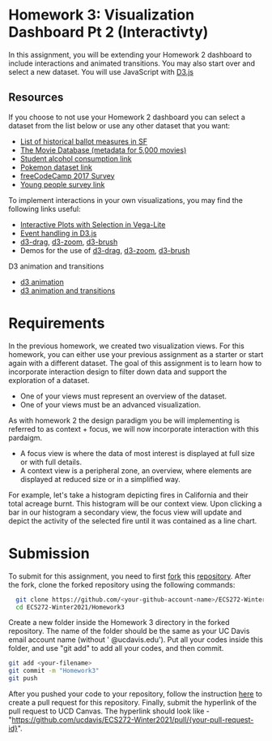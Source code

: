 # Homework 3:  Visualization Dashboard Pt 2 (Interactivty)
In this assignment, you will be extending your Homework 2 dashboard to include interactions and animated transitions. 
You may also start over and select a new dataset. You will use JavaScript with [D3.js](https://d3js.org/)

## Resources
If you choose to not use your Homework 2 dashboard you can select a dataset from the list below or use any other dataset that you want:

* [List of historical ballot measures in SF](https://data.sfgov.org/City-Management-and-Ethics/List-of-Historical-Ballot-Measures/xzie-ixjw)
* [The Movie Database (metadata for 5,000 movies)](https://www.kaggle.com/tmdb/tmdb-movie-metadata)
* [Student alcohol consumption link](https://www.kaggle.com/uciml/student-alcohol-consumption)
* [Pokemon dataset link](https://www.kaggle.com/alopez247/pokemon)
* [freeCodeCamp 2017 Survey](https://www.kaggle.com/fccuser/the-freecodecamp-2017-new-coder-survey)
* [Young people survey link](https://www.kaggle.com/miroslavsabo/young-people-survey)

To implement interactions in your own visualizations, you may find the following links useful:

* [Interactive Plots with Selection in Vega-Lite](https://vega.github.io/vega-lite/docs/selection.html)
* [Event handling in D3.js]()
* [d3-drag](https://github.com/d3/d3-drag), [d3-zoom](https://github.com/d3/d3-zoom), [d3-brush](https://github.com/d3/d3-brush)
* Demos for the use of [d3-drag](https://bl.ocks.org/mbostock/22994cc97fefaeede0d861e6815a847e), [d3-zoom](https://observablehq.com/@d3/zoomable-bar-chart), [d3-brush](https://observablehq.com/@d3/brushable-scatterplot)

D3 animation and transitions
* [d3 animation](https://observablehq.com/@d3/learn-d3-animation)
* [d3 animation and transitions](https://observablehq.com/@cesandoval/week-12-interaction-and-animation-d3-transitions-behavior)

# Requirements
In the previous homework, we created two visualization views. For this homework, you can either use your previous assignment as a starter or start again with a different dataset. The goal of this assignment is to learn how to incorporate interaction design to filter down data and support the exploration of a dataset.

* One of your views must represent an overview of the dataset.
* One of your views must be an advanced visualization.

As with homework 2 the design paradigm you be will implementing is referred to as context + focus, we will now incorporate interaction with this pardaigm. 

* A focus view is where the data of most interest is displayed at full size or with full details. 
* A context view is a peripheral zone, an overview,  where elements are displayed at reduced size or in a simplified way.

For example, let's take a histogram depicting fires in California and their total acreage burnt. This histogram will be our context view. Upon clicking a bar in our histogram a secondary view,  the focus view will update and depict the activity of the selected fire until it was contained as a line chart. 

# Submission
To submit for this assignment, you need to first [fork](https://docs.github.com/en/free-pro-team@latest/github/getting-started-with-github/fork-a-repo) this [repository](https://github.com/ucdavis/ECS272-Winter2021). After the fork, clone the forked repository using the following commands: 
```bash
  git clone https://github.com/<your-github-account-name>/ECS272-Winter2021
  cd ECS272-Winter2021/Homework3
```

Create a new folder inside the Homework 3 directory in the forked repository. The name of the folder should be the same as your UC Davis email account name (without ' @ucdavis.edu'). Put all your codes inside this folder, and use "git add" to add all your codes, and then commit. 
```bash
git add <your-filename> 
git commit -m "Homework3" 
git push
```
After you pushed your code to your repository, follow the instruction [here](https://help.github.com/en/github/collaborating-with-issues-and-pull-requests/creating-a-pull-request-from-a-fork) to create a pull request for this repository. Finally, submit the hyperlink of the pull request to UCD Canvas. The hyperlink should look like - "https://github.com/ucdavis/ECS272-Winter2021/pull/{your-pull-request-id}".
